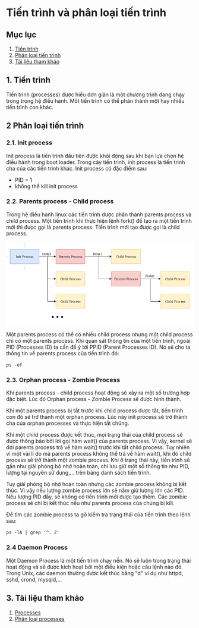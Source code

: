 Tiến trình và phân loại tiến trình
===
## Mục lục
1. [Tiến trình](#1.-tiến-trình)
2. [Phân loại tiến trình](#2.-phân-loại-tiến-trình)
3. [Tài liệu tham khảo](#3.-Tài-liệu-tham-khảo)
## 1. Tiến trình
Tiến trình (processes) được hiểu đơn giản là một chương trình đang chạy trong trong hệ điều hành. Môt tiến trình có thể phân thành một hay nhiều tiến trình con khác.
## 2 Phân loại tiến trình

### 2.1. Init process

Init process là tiến trình đầu tiên được khỏi động sau khi bạn lựa chọn hệ điều hành trong boot loader. Trong cây tiến trình, init process là tiến trình cha của các tiến trình khác. Init process có đặc điểm sau:
- PID = 1
- không thể kill init process

### 2.2. Parents process - Child process
Trong hệ điều hành linux các tiến trình được phân thành parents process và child process. Một tiến trình khi thực hiện lệnh fork() để tạo ra một tiến trình mới thì đưọc gọi là parents process. Tiến trình mới tạo được gọi là child process.

![image](../images/process01.png)

Một parents process có thể có nhiều child process nhưng một child process chỉ có một parents process. Khi quan sát thông tin của một tiến trình, ngoài PID (Processes ID) ta cần để ý tới PPID (Parent Processes ID). Nó sẽ cho ta thông tin về parents process của tiến trình đó:
```
ps -ef
```
### 2.3. Orphan process - Zombie Process

Khi parents process - child process hoạt động sẽ xảy ra một số trường hợp đặc biệt. Lúc đó Orphan process - Zombie Process sẽ được hình thành.

Khi một parents process bị tắt trước khi child process được tắt, tiến trình con đó sẽ trở thành một orphan process. Lúc này init process sẽ trở thành cha của orphan processes và thực hiện tắt chúng.

Khi một child process được kết thúc, mọi trạng thái của child process sẽ được thông báo bởi lời gọi hàm wait() của parents process. Vì vậy, kernel sẽ đợi parents process trả về hàm wait() trước khi tắt child process. Tuy nhiên vì một vài lí do mà parents process không thể trả về hàm wait(), khi đó child process sẽ trở thành một zombie process. Khi ở trạng thái này, tiến trình sẽ gần như giải phóng bộ nhớ hoàn toàn, chỉ lưu giữ một số thông tin như PID, lượng tại nguyên sử dụng,... trên bảng danh sách tiến trình.

Tuy giải phóng bộ nhớ hoàn toàn nhưng các zombie process không bị kết thúc. Vì vậy nếu lượng zombie process lớn sẽ nắm giữ lượng lớn các PID. Nếu lượng PID đầy, sẽ không có tiến trình mới được tạo thêm. Các zombie process sẽ chỉ bị kết thúc nếu như parents process của chúng bị kill.

Để tìm các zombie process ta gõ kiểm tra trạng thái của tiến trình theo lệnh sau:
```
ps -lA | grep '^. Z'
```

### 2.4 Daemon Process

Một Daemon Process là một tiến trình chạy nền. Nó sẽ luôn trong trạng thái hoạt động và sẽ được kích hoạt bởi một điều kiện hoặc câu lệnh nào đó. Trong Unix, các daemon thường được kết thúc bằng "d" ví dụ như httpd, sshd, crond, mysqld,...


## 3. Tài liệu tham khảo

1. [Processes](https://www.tutorialspoint.com/process-vs-parent-process-vs-child-process)
2. [Phân loại processes](https://www.ibm.com/developerworks/community/blogs/58e72888-6340-46ac-b488-d31aa4058e9c/entry/an_overview_of_linux_processes21?lang=en)